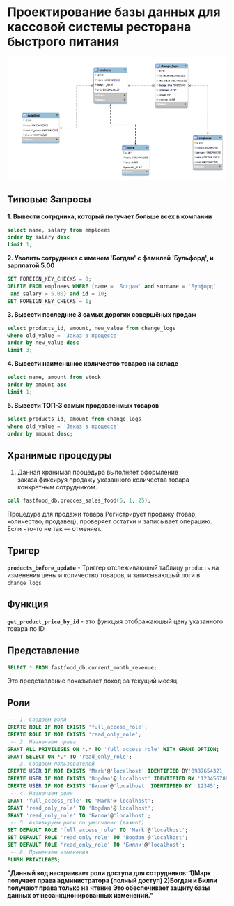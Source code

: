 # Проектирование базы данных для кассовой системы ресторана быстрого питания
![Скриншот](https://github.com/Marklox321/Course_paper/blob/main/Erd.png?raw=true)


## Типовые Запросы
**1. Вывести сотрдника, который получает больше всех в компании**
```sql
select name, salary from emploees
order by salary desc
limit 1;
```

**2. Уволить сотрудника с именем 'Богдан' с фамилей 'Бульфорд', и зарплатой 5.00**
```sql
SET FOREIGN_KEY_CHECKS = 0;
DELETE FROM emploees WHERE (name = 'Богдан' and surname = 'Булфорд'
 and salary = 5.00) and id = 10;
SET FOREIGN_KEY_CHECKS = 1;
```

**3. Вывести последние 3 самых дорогих совершёных продаж**
```sql
select products_id, amount, new_value from change_logs
where old_value = 'Заказ в процессе'
order by new_value desc
limit 3; 
```

**4. Вывести наименшное количество товаров на складе**
```sql
select name, amount from stock
order by amount asc
limit 1;
```

**5. Вывести ТОП-3 самых продоваенмых товаров**
```sql
select products_id, amount from change_logs
where old_value = 'Заказ в процессе'
order by amount desc;
```

## Хранимые процедуры
1. Данная хранимая процедура выполняет оформление заказа,фиксируя продажу указанного количества товара конкретным сотрудником.
``` sql
call fastfood_db.procces_sales_food(6, 1, 25);
```
Процедура для продажи товара
Регистрирует продажу (товар, количество, продавец), проверяет остатки и записывает операцию. Если что-то не так — отменяет.

## Тригер
**`products_before_update`** -  Триггер отслеживаюшый таблицу `products` на изменения цены и количество товаров, и записываюшый логи в `change_logs`

## Функция
**`get_product_price_by_id`** - это функцыя отображаюшый цену указанного товара по ID

## Представление
``` sql
SELECT * FROM fastfood_db.current_month_revenue;
```
Это представление показывает доход за текущий месяц.

## Роли

``` sql
 -- 1. Создаём роли
CREATE ROLE IF NOT EXISTS 'full_access_role';
CREATE ROLE IF NOT EXISTS 'read_only_role';
 -- 2. Назначаем права
GRANT ALL PRIVILEGES ON *.* TO 'full_access_role' WITH GRANT OPTION;
GRANT SELECT ON *.* TO 'read_only_role';
 -- 3. Создаём пользователей
CREATE USER IF NOT EXISTS 'Mark'@'localhost' IDENTIFIED BY'0987654321';
CREATE USER IF NOT EXISTS 'Bogdan'@'localhost' IDENTIFIED BY '1234567890';
CREATE USER IF NOT EXISTS 'Билли'@'localhost' IDENTIFIED BY '12345';
 -- 4. Назначаем роли
GRANT 'full_access_role' TO 'Mark'@'localhost';
GRANT 'read_only_role' TO 'Bogdan'@'localhost';
GRANT 'read_only_role' TO 'Билли'@'localhost';
 -- 5. Активируем роли по умолчанию (важно!)
SET DEFAULT ROLE 'full_access_role' TO 'Mark'@'localhost';
SET DEFAULT ROLE 'read_only_role' TO 'Bogdan'@'localhost';
SET DEFAULT ROLE 'read_only_role' TO 'Билли'@'localhost';
 -- 6. Применяем изменения
FLUSH PRIVILEGES;
```
**"Данный код настраивает роли доступа для сотрудников:
1)Марк получает права администратора (полный доступ)
2)Богдан и Билли получают права только на чтение
Это обеспечивает защиту базы данных от несанкционированных изменений."**
